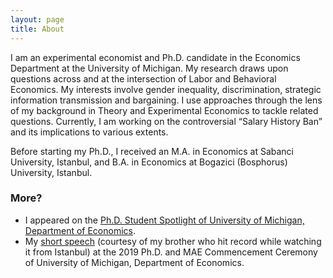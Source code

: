 ```yaml
---
layout: page
title: About
---
```



I am an experimental economist and Ph.D. candidate in the Economics Department at the University of Michigan.  My research draws upon questions across and at the intersection of Labor and Behavioral Economics. My interests involve gender inequality, discrimination, strategic information transmission and bargaining. I use approaches through the lens of my background in Theory and Experimental Economics to tackle related questions. Currently, I am working on the controversial “Salary History Ban” and its implications to various extents. 

Before starting my Ph.D., I received an M.A. in Economics at Sabanci University, Istanbul, and B.A. in Economics at Bogazici (Bosphorus) University, Istanbul.

### More?
- I appeared on the [Ph.D. Student Spotlight of University of Michigan, Department of Economics](https://lsa.umich.edu/econ/news-events/all-news/student-news/phd-student-spotlight--merve-sariisik.html).
- My [short speech](https://www.youtube.com/watch?v=8_5pF07RBTg) (courtesy of my brother who hit record while watching it from Istanbul) at the 2019 Ph.D. and MAE Commencement Ceremony of University of Michigan, Department of Economics.

